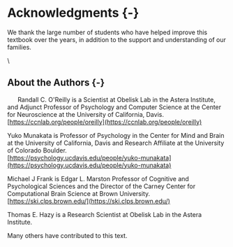 # Acknowledgments {-}

We thank the large number of students who have helped improve this textbook over the years, in addition to the support and understanding of our families.

\

## About the Authors {-}

&nbsp;&nbsp;&nbsp;&nbsp;&nbsp; Randall C. O'Reilly is a Scientist at Obelisk Lab in the Astera Institute, and Adjunct Professor of Psychology and Computer Science at the Center for Neuroscience at the University of California, Davis.  [https://ccnlab.org/people/oreilly](https://ccnlab.org/people/oreilly)

Yuko Munakata is Professor of Psychology in the Center for Mind and Brain at the University of California, Davis and Research Affiliate at the University of Colorado Boulder.
\
 [https://psychology.ucdavis.edu/people/yuko-munakata](https://psychology.ucdavis.edu/people/yuko-munakata)

Michael J Frank is Edgar L. Marston Professor of Cognitive and Psychological Sciences and the Director of the Carney Center for Computational Brain Science at Brown University.
\
[https://ski.clps.brown.edu/](https://ski.clps.brown.edu/)

Thomas E. Hazy is a Research Scientist at Obelisk Lab in the Astera Institute.

Many others have contributed to this text.

